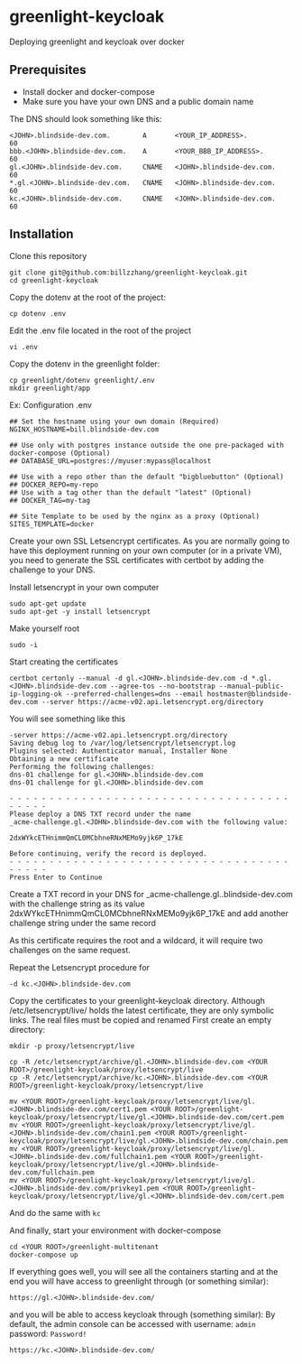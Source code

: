 # greenlight-keycloak
Deploying greenlight and keycloak over docker

## Prerequisites
 - Install docker and docker-compose
 - Make sure you have your own DNS and a public domain name
 
The DNS should look something like this:

```
<JOHN>.blindside-dev.com.        A       <YOUR_IP_ADDRESS>.            60
bbb.<JOHN>.blindside-dev.com.    A       <YOUR_BBB_IP_ADDRESS>.        60
gl.<JOHN>.blindside-dev.com.     CNAME   <JOHN>.blindside-dev.com.     60
*.gl.<JOHN>.blindside-dev.com.   CNAME   <JOHN>.blindside-dev.com.     60
kc.<JOHN>.blindside-dev.com.     CNAME   <JOHN>.blindside-dev.com.     60
```

## Installation

Clone this repository

```
git clone git@github.com:billzzhang/greenlight-keycloak.git
cd greenlight-keycloak
```

Copy the dotenv at the root of the project:
```
cp dotenv .env
```

Edit the .env file located in the root of the project
```
vi .env
```

Copy the dotenv in the greenlight folder:
```
cp greenlight/dotenv greenlight/.env
mkdir greenlight/app
```

Ex: Configuration .env
```
## Set the hostname using your own domain (Required)
NGINX_HOSTNAME=bill.blindside-dev.com

## Use only with postgres instance outside the one pre-packaged with docker-compose (Optional)
## DATABASE_URL=postgres://myuser:mypass@localhost

## Use with a repo other than the default "bigbluebutton" (Optional)
## DOCKER_REPO=my-repo
## Use with a tag other than the default "latest" (Optional)
## DOCKER_TAG=my-tag

## Site Template to be used by the nginx as a proxy (Optional)
SITES_TEMPLATE=docker
```

Create your own SSL Letsencrypt certificates. As you are normally going to have this deployment running on your own computer (or in a private VM), you need to generate the SSL certificates with certbot by adding the challenge to your DNS.

Install letsencrypt in your own computer
```
sudo apt-get update
sudo apt-get -y install letsencrypt
```

Make yourself root
```
sudo -i
```

Start creating the certificates
```
certbot certonly --manual -d gl.<JOHN>.blindside-dev.com -d *.gl.<JOHN>.blindside-dev.com --agree-tos --no-bootstrap --manual-public-ip-logging-ok --preferred-challenges=dns --email hostmaster@blindside-dev.com --server https://acme-v02.api.letsencrypt.org/directory
```

You will see something like this

```
-server https://acme-v02.api.letsencrypt.org/directory
Saving debug log to /var/log/letsencrypt/letsencrypt.log
Plugins selected: Authenticator manual, Installer None
Obtaining a new certificate
Performing the following challenges:
dns-01 challenge for gl.<JOHN>.blindside-dev.com
dns-01 challenge for gl.<JOHN>.blindside-dev.com

- - - - - - - - - - - - - - - - - - - - - - - - - - - - - - - - - - - - - - - -
Please deploy a DNS TXT record under the name
_acme-challenge.gl.<JOHN>.blindside-dev.com with the following value:

2dxWYkcETHnimmQmCL0MCbhneRNxMEMo9yjk6P_17kE

Before continuing, verify the record is deployed.
- - - - - - - - - - - - - - - - - - - - - - - - - - - - - - - - - - - - - - - -
Press Enter to Continue
```

Create a TXT record in your DNS for _acme-challenge.gl.<JOHN>.blindside-dev.com with the challenge string as its value 2dxWYkcETHnimmQmCL0MCbhneRNxMEMo9yjk6P_17kE and add another challenge string under the same record

As this certificate requires the root and a wildcard, it will require two challenges on the same request.

Repeat the Letsencrypt procedure for 
```
-d kc.<JOHN>.blindside-dev.com
```

Copy the certificates to your greenlight-keycloak directory. Although /etc/letsencrypt/live/ holds the latest certificate, they are only symbolic links. The real files must be copied and renamed
First create an empty directory:
```
mkdir -p proxy/letsencrypt/live
```
```
cp -R /etc/letsencrypt/archive/gl.<JOHN>.blindside-dev.com <YOUR ROOT>/greenlight-keycloak/proxy/letsencrypt/live
cp -R /etc/letsencrypt/archive/kc.<JOHN>.blindside-dev.com <YOUR ROOT>/greenlight-keycloak/proxy/letsencrypt/live
```
```
mv <YOUR ROOT>/greenlight-keycloak/proxy/letsencrypt/live/gl.<JOHN>.blindside-dev.com/cert1.pem <YOUR ROOT>/greenlight-keycloak/proxy/letsencrypt/live/gl.<JOHN>.blindside-dev.com/cert.pem
mv <YOUR ROOT>/greenlight-keycloak/proxy/letsencrypt/live/gl.<JOHN>.blindside-dev.com/chain1.pem <YOUR ROOT>/greenlight-keycloak/proxy/letsencrypt/live/gl.<JOHN>.blindside-dev.com/chain.pem
mv <YOUR ROOT>/greenlight-keycloak/proxy/letsencrypt/live/gl.<JOHN>.blindside-dev.com/fullchain1.pem <YOUR ROOT>/greenlight-keycloak/proxy/letsencrypt/live/gl.<JOHN>.blindside-dev.com/fullchain.pem
mv <YOUR ROOT>/greenlight-keycloak/proxy/letsencrypt/live/gl.<JOHN>.blindside-dev.com/privkey1.pem <YOUR ROOT>/greenlight-keycloak/proxy/letsencrypt/live/gl.<JOHN>.blindside-dev.com/cert.pem
```
And do the same with `kc`

And finally, start your environment with docker-compose

```
cd <YOUR ROOT>/greenlight-multitenant
docker-compose up
```

If everything goes well, you will see all the containers starting and at the end you will have access to greenlight through (or something similar):
```
https://gl.<JOHN>.blindside-dev.com/
```
and you will be able to access keycloak through (something similar):
By default, the admin console can be accessed with username: `admin` password: `Password!`
```
https://kc.<JOHN>.blindside-dev.com/
```
